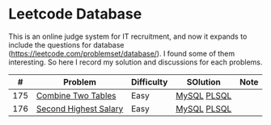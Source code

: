 # Leetcode Database

This is an online judge system for IT recruitment, and now it expands to include the questions for database (https://leetcode.com/problemset/database/). I found some of them interesting. So here I record my solution and discussions for each problems.


| # | Problem | Difficulty | SOlution | Note |
| :---: | ---- | ---- | ---- | ----- |
| 175 | [Combine Two Tables](https://leetcode.com/problems/combine-two-tables/) | Easy | [MySQL](./175/175_Combine_Two_Tables_MySQL.sql)    [PLSQL](./175/175_Combine_Two_Tables_PLSQL.sql)  |   |
| 176 | [Second Highest Salary](https://leetcode.com/problems/second-highest-salary/) | Easy | [MySQL](./176/176_Second_Highest_Salary_MySQL.sql)    [PLSQL](./176/176_Second_Highest_Salary_PLSQL.sql)  |   |








